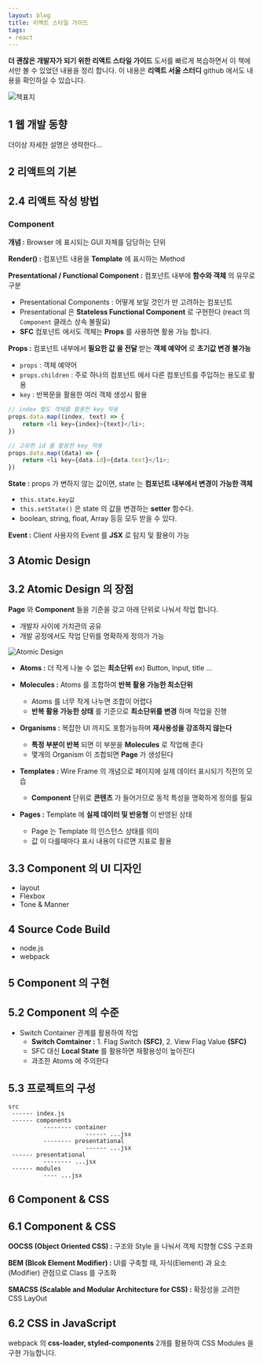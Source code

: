 ```yaml
---
layout: blog
title: 리액트 스타일 가이드
tags:
- react
---
```


**더 괜찮은 개발자가 되기 위한 리액트 스타일 가이드** 도서를 빠르게 복습하면서 이 책에서만 볼 수 있었던 내용을 정리 합니다. 이 내용은 **리액트 서울 스터디** github 에서도 내용을 확인하실 수 있습니다.

![책표지](https://image.yes24.com/Goods/72264715/L)

## 1 웹 개발 동향
더이상 자세한 설명은 생략한다...

## 2 리액트의 기본

## 2.4 리액트 작성 방법

### Component

**개념 :** Browser 에 표시되는 GUI 자체를 담당하는 단위

**Render() :** 컴포넌트 내용을 **Template** 에 표시하는 Method

**Presentational / Functional Component :** 컴포넌트 내부에 **함수와 객체** 의 유무로 구분
- Presentational Components : 어떻게 보일 것인가 만 고려하는 컴포넌트
- Presentational 은 **Stateless Functional Component** 로 구현한다 (react 의 `Component` 클래스 상속 불필요)
- **SFC** 컴포넌트 에서도 객체는 **Props** 를 사용하면 활용 가능 합니다.

**Props :** 컴포넌트 내부에서 **필요한 값 을 전달** 받는 **객체 예약어** 로 **초기값 변경 불가능**

- `props` : 객체 예약어
- `props.children` : 주로 하나의 컴포넌트 에서 다른 컴포넌트를 주입하는 용도로 활용
- `key` : 반복문을 활용한 여러 객체 생성시 활용

```javascript
// index 별도 객체를 활용한 key 적용
props.data.map((index, text) => {
    return <li key={index}>{text}</li>;
})

// 고유한 id 를 활용한 key 적용
props.data.map((data) => {
    return <li key={data.id}>{data.text}</li>;
})
```

**State :** props 가 변하지 않는 값이면, state 는 **컴포넌트 내부에서 변경이 가능한 객체**

- `this.state.key값` 
- `this.setState()` 은 state 의 값을 변경하는 **setter** 함수다.
- boolean, string, float, Array 등등 모두 받을 수 있다.

**Event :** Client 사용자의 Event 를 **JSX** 로 탐지 및 활용이 가능

## 3 Atomic Design

## 3.2 Atomic Design 의 장점

**Page** 와 **Component** 들을 기준을 갖고 아래 단위로 나눠서 작업 합니다.
- 개발자 사이에 가치관의 공유
- 개발 공정에서도 작업 단위를 명확하게 정의가 가능

![Atomic Design](https://user-images.githubusercontent.com/4838076/33235048-d083dca6-d217-11e7-9aea-9a5ef5ae6fe7.png)

- **Atoms :** 더 작게 나눌 수 없는 **최소단위** 
   ex) Button, Input, title ...

- **Molecules :** Atoms 를 조합하여 **반복 활용 가능한 최소단위**
  - Atoms 를 너무 작게 나누면 조합이 어렵다
  - **반복 활용 가능한 상태** 를 기준으로 **최소단위를 변경** 하며 작업을 진행
  
- **Organisms :** 복잡한 UI 까지도 포함가능하며 **재사용성을 강조하지 않는다**
  - **특정 부분이 반복** 되면 이 부분을 **Molecules** 로 작업해 준다
  - 몇개의 Organism 이 조합되면 **Page** 가 생성된다

- **Templates :** Wire Frame 의 개념으로 페이지에 실제 데이터 표시되기 직전의 모습
  - **Component** 단위로 **콘텐츠** 가 들어가므로 동적 특성을 명확하게 정의를 필요

- **Pages :** Template 에 **실제 데이터 및 반응형** 이 반영된 상태
  - Page 는 Template 의 인스턴스 상태를 의미
  - 값 이 다를때마다 표시 내용이 다르면 지표로 활용

## 3.3 Component 의 UI 디자인

- layout
- Flexbox
- Tone & Manner 

## 4 Source Code Build

- node.js
- webpack

## 5 Component 의 구현

## 5.2 Component 의 수준

- Switch Container 관계를 활용하여 작업
  - **Switch Comtainer :** 1. Flag Switch **(SFC)**, 2. View Flag Value **(SFC)**
  - SFC 대신 **Local State** 를 활용하면 재활용성이 높아진다
  - 과조한 Atoms 에 주의한다

## 5.3 프로젝트의 구성

```
src
 ------ index.js
 ------ components
          -------- container
                      ------ ...jsx
          -------- presentational
                      ------ ...jsx
 ------ presentational
          -------- ...jsx
 ------ modules
          ---- ...jsx
```

## 6 Component & CSS

## 6.1 Component & CSS

**OOCSS (Object Oriented CSS) :** 구조와 Style 을 나눠서 객체 지향형 CSS 구조화

**BEM (Blcok Element Modifier) :** UI를 구축할 때, 자식(Element) 과 요소(Modifier) 관점으로 Class 를 구조화

**SMACSS (Scalable and Modular Architecture for CSS) :** 확장성을 고려한 CSS LayOut

## 6.2 CSS in JavaScript

webpack 의 **css-loader, styled-components** 2개를 활용하여 CSS Modules 을 구현 가능합니다.
